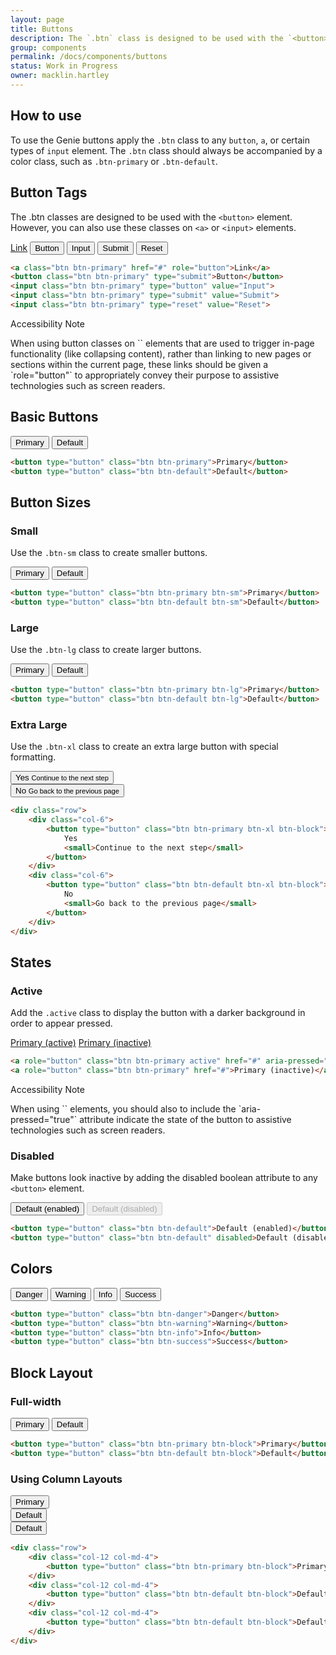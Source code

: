 ```yaml
---
layout: page
title: Buttons
description: The `.btn` class is designed to be used with the `<button>` element. However, you can also use these classes on `<a>` or `<input>` elements (though some browsers may apply a slightly different rendering).
group: components
permalink: /docs/components/buttons
status: Work in Progress
owner: macklin.hartley
---
```


## How to use

To use the Genie buttons apply the `.btn` class to any `button`, `a`, or certain types of `input` element. The `.btn` class should always be accompanied by a color class, such as `.btn-primary` or `.btn-default`.

## Button Tags

The .btn classes are designed to be used with the `<button>` element. However, you can also use these classes on `<a>` or `<input>` elements.

<p>
    <a class="btn btn-primary" href="#" role="button">Link</a>
    <button class="btn btn-primary" type="submit">Button</button>
    <input class="btn btn-primary" type="button" value="Input">
    <input class="btn btn-primary" type="submit" value="Submit">
    <input class="btn btn-primary" type="reset" value="Reset">
</p>

```html
<a class="btn btn-primary" href="#" role="button">Link</a>
<button class="btn btn-primary" type="submit">Button</button>
<input class="btn btn-primary" type="button" value="Input">
<input class="btn btn-primary" type="submit" value="Submit">
<input class="btn btn-primary" type="reset" value="Reset">
```

<div class="callout callout-warning">
    <div class="callout-heading">Accessibility Note</div>
    <p markdown="1">
        When using button classes on `<a>` elements that are used to trigger in-page functionality (like collapsing content), rather than linking to new pages or sections within the current page, these links should be given a `role="button"` to appropriately convey their purpose to assistive technologies such as screen readers.
    </p>
</div>

## Basic Buttons

<button type="button" class="mb-2 btn btn-primary">Primary</button>
<button type="button" class="mb-2 btn btn-default">Default</button>

```html
<button type="button" class="btn btn-primary">Primary</button>
<button type="button" class="btn btn-default">Default</button>
```

## Button Sizes

### Small

Use the `.btn-sm` class to create smaller buttons.

<button type="button" class="mb-2 btn btn-primary btn-sm">Primary</button>
<button type="button" class="mb-2 btn btn-default btn-sm">Default</button>

```html
<button type="button" class="btn btn-primary btn-sm">Primary</button>
<button type="button" class="btn btn-default btn-sm">Default</button>
```

### Large

Use the `.btn-lg` class to create larger buttons.

<button type="button" class="mb-2 btn btn-primary btn-lg">Primary</button>
<button type="button" class="mb-2 btn btn-default btn-lg">Default</button>

```html
<button type="button" class="btn btn-primary btn-lg">Primary</button>
<button type="button" class="btn btn-default btn-lg">Default</button>
```

### Extra Large

Use the `.btn-xl` class to create an extra large button with special formatting.

<p>
    <div class="row">
        <div class="col-6">
            <button type="button" class="btn btn-primary btn-xl btn-block">
                Yes
                <small>Continue to the next step</small>
            </button>
        </div>
        <div class="col-6">
            <button type="button" class="btn btn-default btn-xl btn-block">
                No
                <small>Go back to the previous page</small>
            </button>
        </div>
    </div>
</p>

```html
<div class="row">
    <div class="col-6">
        <button type="button" class="btn btn-primary btn-xl btn-block">
            Yes
            <small>Continue to the next step</small>
        </button>
    </div>
    <div class="col-6">
        <button type="button" class="btn btn-default btn-xl btn-block">
            No
            <small>Go back to the previous page</small>
        </button>
    </div>
</div>
```

## States

### Active

Add the `.active` class to display the button with a darker background in order to appear pressed.

<p>
    <a role="button" class="mb-2 btn btn-primary active" href="#" aria-pressed="true">Primary (active)</a>
    <a role="button" class="mb-2 btn btn-primary" href="#">Primary (inactive)</a>
</p>

```html
<a role="button" class="btn btn-primary active" href="#" aria-pressed="true">Primary (active)</a>
<a role="button" class="btn btn-primary" href="#">Primary (inactive)</a>
```

<div class="callout callout-warning">
    <div class="callout-heading">Accessibility Note</div>
    <p markdown="1">
        When using `<a>` elements, you should also to include the `aria-pressed="true"` attribute indicate the state of the button to assistive technologies such as screen readers.
    </p>
</div>

### Disabled

Make buttons look inactive by adding the disabled boolean attribute to any `<button>` element.

<p>
    <button type="button" class="mb-2 btn btn-default">Default (enabled)</button>
    <button type="button" class="mb-2 btn btn-default" disabled>Default (disabled)</button>
</p>

```html
<button type="button" class="btn btn-default">Default (enabled)</button>
<button type="button" class="btn btn-default" disabled>Default (disabled)</button>
```

## Colors

<button type="button" class="mb-2 btn btn-danger">Danger</button>
<button type="button" class="mb-2 btn btn-warning">Warning</button>
<button type="button" class="mb-2 btn btn-info">Info</button>
<button type="button" class="mb-2 btn btn-success">Success</button>

```html
<button type="button" class="btn btn-danger">Danger</button>
<button type="button" class="btn btn-warning">Warning</button>
<button type="button" class="btn btn-info">Info</button>
<button type="button" class="btn btn-success">Success</button>
```

## Block Layout

### Full-width

<button type="button" class="btn btn-primary btn-block">Primary</button>
<button type="button" class="btn btn-default btn-block">Default</button>

```html
<button type="button" class="btn btn-primary btn-block">Primary</button>
<button type="button" class="btn btn-default btn-block">Default</button>
```

### Using Column Layouts

<p>
    <div class="row">
        <div class="mb-2 col-12 col-md-4">
            <button type="button" class="btn btn-primary btn-block">Primary</button>
        </div>
        <div class="mb-2 col-12 col-md-4">
            <button type="button" class="btn btn-default btn-block">Default</button>
        </div>
        <div class="mb-2 col-12 col-md-4">
            <button type="button" class="btn btn-default btn-block">Default</button>
        </div>
    </div>
</p>

```html
<div class="row">
    <div class="col-12 col-md-4">
        <button type="button" class="btn btn-primary btn-block">Primary</button>
    </div>
    <div class="col-12 col-md-4">
        <button type="button" class="btn btn-default btn-block">Default</button>
    </div>
    <div class="col-12 col-md-4">
        <button type="button" class="btn btn-default btn-block">Default</button>
    </div>
</div>
```